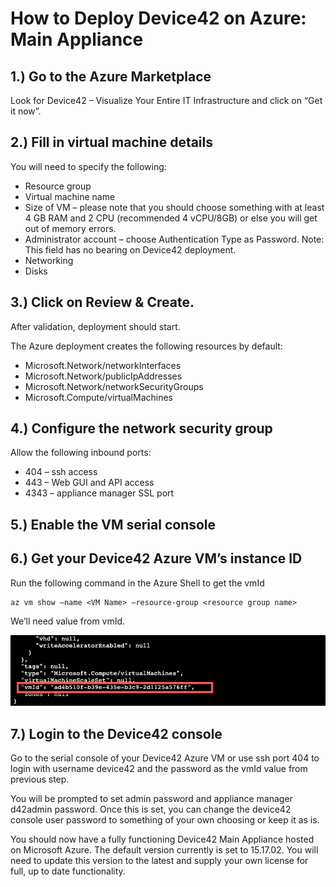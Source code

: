 # How to Deploy Device42 on Azure: Main Appliance

## 1.) Go to the Azure Marketplace

Look for Device42 – Visualize Your Entire IT Infrastructure and click on “Get it now”.

## 2.) Fill in virtual machine details

You will need to specify the following:

- Resource group
- Virtual machine name
- Size of VM – please note that you should choose something with at least 4 GB RAM and 2 CPU (recommended 4 vCPU/8GB) or else you will get out of memory errors.
- Administrator account – choose Authentication Type as Password. Note: This field has no bearing on Device42 deployment.
- Networking
- Disks
## 3.) Click on Review & Create.

After validation, deployment should start.

The Azure deployment creates the following resources by default:

- Microsoft.Network/networkInterfaces
- Microsoft.Network/publicIpAddresses
- Microsoft.Network/networkSecurityGroups
- Microsoft.Compute/virtualMachines
## 4.) Configure the network security group

Allow the following inbound ports:

- 404 – ssh access
- 443 – Web GUI and API access
- 4343 – appliance manager SSL port
## 5.) Enable the VM serial console

## 6.) Get your Device42 Azure VM’s instance ID

Run the following command in the Azure Shell to get the vmId

    az vm show –name <VM Name> –resource-group <resource group name>

We’ll need value from vmId.

![](media/D42MA-Azure_1.png)

## 7.) Login to the Device42 console

Go to the serial console of your Device42 Azure VM or use ssh port 404 to login with username device42 and the password as the vmId value from previous step.  

You will be prompted to set admin password and appliance manager d42admin password.
Once this is set, you can change the device42 console user password to something of your own choosing or keep it as is.  

You should now have a fully functioning Device42 Main Appliance hosted on Microsoft Azure. The default version currently is set to 15.17.02. You will need to update this version to the latest and supply your own license for full, up to date functionality.
